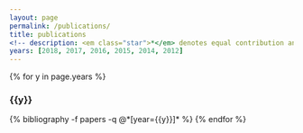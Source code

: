 ```yaml
---
layout: page
permalink: /publications/
title: publications
<!-- description: <em class="star">*</em> denotes equal contribution and joint lead authorship. -->
years: [2018, 2017, 2016, 2015, 2014, 2012]
---
```


{% for y in page.years %}
  <h3 class="bibliography-year">{{y}}</h3>
  {% bibliography -f papers -q @*[year={{y}}]* %}
{% endfor %}
